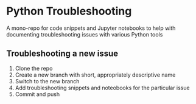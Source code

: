 # Python Troubleshooting

A mono-repo for code snippets and Jupyter notebooks to help with documenting troubleshooting issues with various Python tools

## Troubleshooting a new issue

1.  Clone the repo
2. Create a new branch with short, appropriately descriptive name
3. Switch to the new branch
4. Add troubleshooting snippets and noteobooks for the particular issue
5. Commit and push